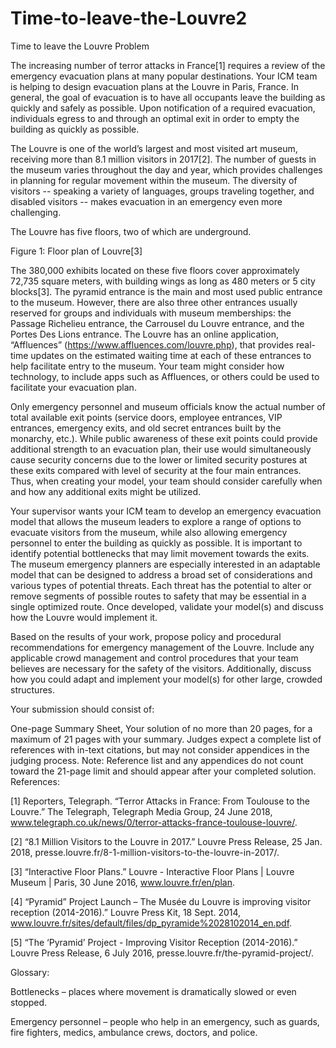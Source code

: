 # Time-to-leave-the-Louvre2
Time to leave the Louvre
Problem	 
 	
The increasing number of terror attacks in France[1] requires a review of the emergency evacuation plans at many popular destinations. Your ICM team is helping to design evacuation plans at the Louvre in Paris, France. In general, the goal of evacuation is to have all occupants leave the building as quickly and safely as possible. Upon notification of a required evacuation, individuals egress to and through an optimal exit in order to empty the building as quickly as possible.  

The Louvre is one of the world’s largest and most visited art museum, receiving more than 8.1 million visitors in 2017[2]. The number of guests in the museum varies throughout the day and year, which provides challenges in planning for regular movement within the museum. The diversity of visitors -- speaking a variety of languages, groups traveling together, and disabled visitors -- makes evacuation in an emergency even more challenging.

The Louvre has five floors, two of which are underground.



Figure 1: Floor plan of Louvre[3]

The 380,000 exhibits located on these five floors cover approximately 72,735 square meters, with building wings as long as 480 meters or 5 city blocks[3]. The pyramid entrance is the main and most used public entrance to the museum. However, there are also three other entrances usually reserved for groups and individuals with museum memberships: the Passage Richelieu entrance, the Carrousel du Louvre entrance, and the Portes Des Lions entrance. The Louvre has an online application, “Affluences” (https://www.affluences.com/louvre.php), that provides real-time updates on the estimated waiting time at each of these entrances to help facilitate entry to the museum. Your team might consider how technology, to include apps such as Affluences, or others could be used to facilitate your evacuation plan.

Only emergency personnel and museum officials know the actual number of total available exit points (service doors, employee entrances, VIP entrances, emergency exits, and old secret entrances built by the monarchy, etc.). While public awareness of these exit points could provide additional strength to an evacuation plan, their use would simultaneously cause security concerns due to the lower or limited security postures at these exits compared with level of security at the four main entrances. Thus, when creating your model, your team should consider carefully when and how any additional exits might be utilized.  

Your supervisor wants your ICM team to develop an emergency evacuation model that allows the museum leaders to explore a range of options to evacuate visitors from the museum, while also allowing emergency personnel to enter the building as quickly as possible. It is important to identify potential bottlenecks that may limit movement towards the exits. The museum emergency planners are especially interested in an adaptable model that can be designed to address a broad set of considerations and various types of potential threats. Each threat has the potential to alter or remove segments of possible routes to safety that may be essential in a single optimized route. Once developed, validate your model(s) and discuss how the Louvre would implement it.

Based on the results of your work, propose policy and procedural recommendations for emergency management of the Louvre. Include any applicable crowd management and control procedures that your team believes are necessary for the safety of the visitors. Additionally, discuss how you could adapt and implement your model(s) for other large, crowded structures.

Your submission should consist of:

One-page Summary Sheet,
Your solution of no more than 20 pages, for a maximum of 21 pages with your summary.
Judges expect a complete list of references with in-text citations, but may not consider appendices in the judging process.
Note: Reference list and any appendices do not count toward the 21-page limit and should appear after your completed solution.
References:

[1] Reporters, Telegraph. “Terror Attacks in France: From Toulouse to the Louvre.” The Telegraph, Telegraph Media Group, 24 June 2018, www.telegraph.co.uk/news/0/terror-attacks-france-toulouse-louvre/.

[2] “8.1 Million Visitors to the Louvre in 2017.” Louvre Press Release, 25 Jan. 2018, presse.louvre.fr/8-1-million-visitors-to-the-louvre-in-2017/.

[3] “Interactive Floor Plans.” Louvre - Interactive Floor Plans | Louvre Museum | Paris, 30 June 2016, www.louvre.fr/en/plan.

[4] “Pyramid” Project Launch – The Musée du Louvre is improving visitor reception (2014-2016).” Louvre Press Kit, 18 Sept. 2014, www.louvre.fr/sites/default/files/dp_pyramide%2028102014_en.pdf.

[5] “The ‘Pyramid’ Project - Improving Visitor Reception (2014-2016).” Louvre Press Release, 6 July 2016, presse.louvre.fr/the-pyramid-project/.

Glossary:

Bottlenecks – places where movement is dramatically slowed or even stopped.

Emergency personnel – people who help in an emergency, such as guards, fire fighters, medics, ambulance crews, doctors, and police.
